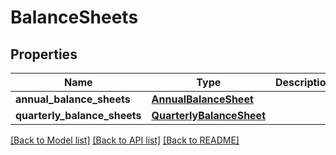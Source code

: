 # BalanceSheets

## Properties
| Name                         | Type                                                  | Description | Notes      |
|------------------------------|-------------------------------------------------------|-------------|------------|
| **annual_balance_sheets**    | [**AnnualBalanceSheet**](AnnualBalanceSheet.md)       |             | [optional] |
| **quarterly_balance_sheets** | [**QuarterlyBalanceSheet**](QuarterlyBalanceSheet.md) |             | [optional] |

[[Back to Model list]](../../README.md#documentation-for-models) [[Back to API list]](../../README.md#documentation-for-api-endpoints) [[Back to README]](../../README.md)


